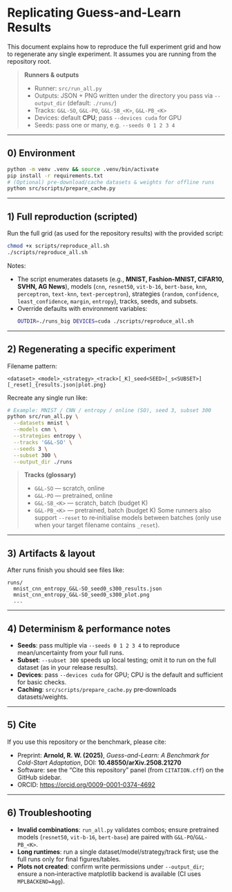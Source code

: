# Replicating Guess-and-Learn Results

This document explains how to reproduce the full experiment grid and how to regenerate any single experiment. It assumes you are running from the repository root.

> **Runners & outputs**
> - Runner: `src/run_all.py`
> - Outputs: JSON + PNG written under the directory you pass via `--output_dir` (default: `./runs/`)
> - Tracks: `G&L-SO`, `G&L-PO`, `G&L-SB_<K>`, `G&L-PB_<K>`
> - Devices: default **CPU**; pass `--devices cuda` for GPU
> - Seeds: pass one or many, e.g. `--seeds 0 1 2 3 4`

---

## 0) Environment

```bash
python -m venv .venv && source .venv/bin/activate
pip install -r requirements.txt
# (Optional) pre-download/cache datasets & weights for offline runs
python src/scripts/prepare_cache.py
```

---

## 1) Full reproduction (scripted)

Run the full grid (as used for the repository results) with the provided script:

```bash
chmod +x scripts/reproduce_all.sh
./scripts/reproduce_all.sh
```

Notes:
- The script enumerates datasets (e.g., **MNIST, Fashion-MNIST, CIFAR10, SVHN, AG News**), models (`cnn`, `resnet50`, `vit-b-16`, `bert-base`, `knn`, `perceptron`, `text-knn`, `text-perceptron`), strategies (`random`, `confidence`, `least_confidence`, `margin`, `entropy`), tracks, seeds, and subsets.
- Override defaults with environment variables:
  ```bash
  OUTDIR=./runs_big DEVICES=cuda ./scripts/reproduce_all.sh
  ```

---

## 2) Regenerating a specific experiment

Filename pattern:
```
<dataset>_<model>_<strategy>_<track>[_K]_seed<SEED>[_s<SUBSET>][_reset]_{results.json|plot.png}
```

Recreate any single run like:

```bash
# Example: MNIST / CNN / entropy / online (SO), seed 3, subset 300
python src/run_all.py \
  --datasets mnist \
  --models cnn \
  --strategies entropy \
  --tracks 'G&L-SO' \
  --seeds 3 \
  --subset 300 \
  --output_dir ./runs
```

> **Tracks (glossary)**
> - `G&L-SO` — scratch, online
> - `G&L-PO` — pretrained, online
> - `G&L-SB_<K>` — scratch, batch (budget K)
> - `G&L-PB_<K>` — pretrained, batch (budget K)
> Some runners also support `--reset` to re‑initialise models between batches (only use when your target filename contains `_reset`).

---

## 3) Artifacts & layout

After runs finish you should see files like:

```
runs/
  mnist_cnn_entropy_G&L-SO_seed0_s300_results.json
  mnist_cnn_entropy_G&L-SO_seed0_s300_plot.png
  ...
```

---

## 4) Determinism & performance notes

- **Seeds**: pass multiple via `--seeds 0 1 2 3 4` to reproduce mean/uncertainty from your full runs.
- **Subset**: `--subset 300` speeds up local testing; omit it to run on the full dataset (as in your release results).
- **Devices**: pass `--devices cuda` for GPU; CPU is the default and sufficient for basic checks.
- **Caching**: `src/scripts/prepare_cache.py` pre‑downloads datasets/weights.

---

## 5) Cite

If you use this repository or the benchmark, please cite:

- Preprint: **Arnold, R. W. (2025)**, *Guess-and-Learn: A Benchmark for Cold-Start Adaptation*, DOI: **10.48550/arXiv.2508.21270**
- Software: see the “Cite this repository” panel (from `CITATION.cff`) on the GitHub sidebar.
- ORCID: https://orcid.org/0009-0001-0374-4692

---

## 6) Troubleshooting

- **Invalid combinations**: `run_all.py` validates combos; ensure pretrained models (`resnet50`, `vit-b-16`, `bert-base`) are paired with `G&L-PO`/`G&L-PB_<K>`.
- **Long runtimes**: run a single dataset/model/strategy/track first; use the full runs only for final figures/tables.
- **Plots not created**: confirm write permissions under `--output_dir`; ensure a non‑interactive matplotlib backend is available (CI uses `MPLBACKEND=Agg`).

